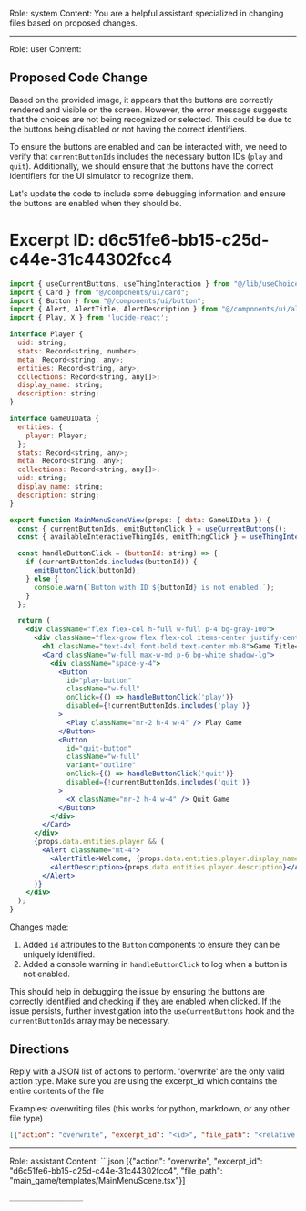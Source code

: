 Role: system
Content: You are a helpful assistant specialized in changing files based on proposed changes.
__________________
Role: user
Content: 
## Proposed Code Change
Based on the provided image, it appears that the buttons are correctly rendered and visible on the screen. However, the error message suggests that the choices are not being recognized or selected. This could be due to the buttons being disabled or not having the correct identifiers.

To ensure the buttons are enabled and can be interacted with, we need to verify that `currentButtonIds` includes the necessary button IDs (`play` and `quit`). Additionally, we should ensure that the buttons have the correct identifiers for the UI simulator to recognize them.

Let's update the code to include some debugging information and ensure the buttons are enabled when they should be.

# Excerpt ID: d6c51fe6-bb15-c25d-c44e-31c44302fcc4
```jsx main_game/templates/MainMenuScene.tsx
import { useCurrentButtons, useThingInteraction } from "@/lib/useChoices.ts";
import { Card } from "@/components/ui/card";
import { Button } from "@/components/ui/button";
import { Alert, AlertTitle, AlertDescription } from "@/components/ui/alert";
import { Play, X } from 'lucide-react';

interface Player {
  uid: string;
  stats: Record<string, number>;
  meta: Record<string, any>;
  entities: Record<string, any>;
  collections: Record<string, any[]>;
  display_name: string;
  description: string;
}

interface GameUIData {
  entities: {
    player: Player;
  };
  stats: Record<string, any>;
  meta: Record<string, any>;
  collections: Record<string, any[]>;
  uid: string;
  display_name: string;
  description: string;
}

export function MainMenuSceneView(props: { data: GameUIData }) {
  const { currentButtonIds, emitButtonClick } = useCurrentButtons();
  const { availableInteractiveThingIds, emitThingClick } = useThingInteraction();

  const handleButtonClick = (buttonId: string) => {
    if (currentButtonIds.includes(buttonId)) {
      emitButtonClick(buttonId);
    } else {
      console.warn(`Button with ID ${buttonId} is not enabled.`);
    }
  };

  return (
    <div className="flex flex-col h-full w-full p-4 bg-gray-100">
      <div className="flex-grow flex flex-col items-center justify-center">
        <h1 className="text-4xl font-bold text-center mb-8">Game Title</h1>
        <Card className="w-full max-w-md p-6 bg-white shadow-lg">
          <div className="space-y-4">
            <Button
              id="play-button"
              className="w-full"
              onClick={() => handleButtonClick('play')}
              disabled={!currentButtonIds.includes('play')}
            >
              <Play className="mr-2 h-4 w-4" /> Play Game
            </Button>
            <Button
              id="quit-button"
              className="w-full"
              variant="outline"
              onClick={() => handleButtonClick('quit')}
              disabled={!currentButtonIds.includes('quit')}
            >
              <X className="mr-2 h-4 w-4" /> Quit Game
            </Button>
          </div>
        </Card>
      </div>
      {props.data.entities.player && (
        <Alert className="mt-4">
          <AlertTitle>Welcome, {props.data.entities.player.display_name}!</AlertTitle>
          <AlertDescription>{props.data.entities.player.description}</AlertDescription>
        </Alert>
      )}
    </div>
  );
}
```

Changes made:
1. Added `id` attributes to the `Button` components to ensure they can be uniquely identified.
2. Added a console warning in `handleButtonClick` to log when a button is not enabled.

This should help in debugging the issue by ensuring the buttons are correctly identified and checking if they are enabled when clicked. If the issue persists, further investigation into the `useCurrentButtons` hook and the `currentButtonIds` array may be necessary.

## Directions
Reply with a JSON list of actions to perform. 'overwrite' are the only valid action type. 
Make sure you are using the excerpt_id which contains the entire contents of the file

Examples:
overwriting files (this works for python, markdown, or any other file type)
```json output_example1
[{"action": "overwrite", "excerpt_id": "<id>", "file_path": "<relative file path>"}]
```

__________________
Role: assistant
Content: ```json
[{"action": "overwrite", "excerpt_id": "d6c51fe6-bb15-c25d-c44e-31c44302fcc4", "file_path": "main_game/templates/MainMenuScene.tsx"}]
```
__________________
